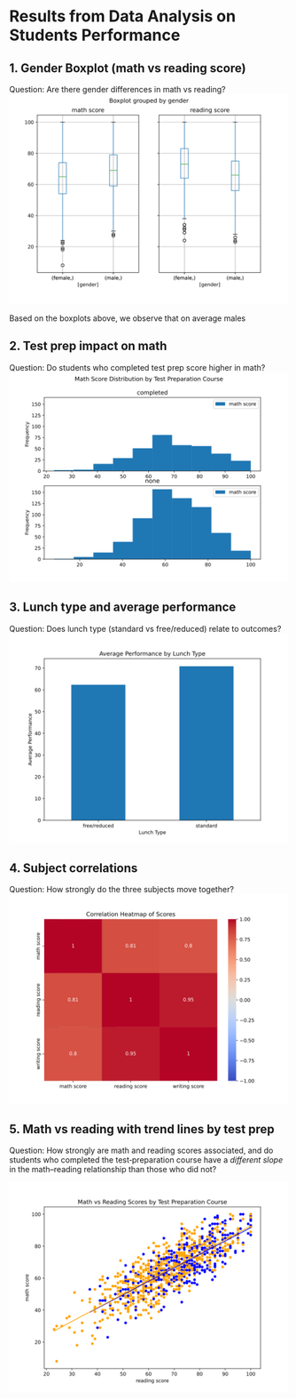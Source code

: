 
# Results from Data Analysis on Students Performance

## 1. Gender Boxplot (math vs reading score)
Question: Are there gender differences in math vs reading?
![plot](gender_boxplot.svg)

Based on the boxplots above, we observe that on average males

## 2. Test prep impact on math
Question: Do students who completed test prep score higher in math?
![plot](test_prep_histogram.svg)

## 3. Lunch type and average performance
Question: Does lunch type (standard vs free/reduced) relate to outcomes?
![plot](lunch_avg_bar_chart.svg)

## 4. Subject correlations
Question: How strongly do the three subjects move together?
![plot](score_correlation_heatmap.svg)

## 5. Math vs reading with trend lines by test prep
Question: How strongly are math and reading scores associated, and do students who completed the test‑preparation course have a _different slope_ in the math–reading relationship than those who did not?

![plot](math_vs_reading_scatter.svg)